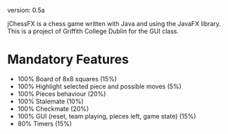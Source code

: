 version: 0.5a

jChessFX is a chess game written with Java and using the JavaFX library.  
This is a project of Griffith College Dublin for the GUI class.

# Mandatory Features

  - 100% Board of 8x8 squares (15%)
  - 100% Highlight selected piece and possible moves (5%)
  - 100% Pieces behaviour (20%)
  - 100% Stalemate (10%)
  - 100% Checkmate (20%)
  - 100% GUI (reset, team playing, pieces left, game state) (15%)
  -  80% Timers (15%)
